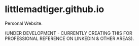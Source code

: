 # littlemadtiger.github.io
Personal Website. 

(UNDER DEVELOPMENT - CURRENTLY CREATING THIS FOR PROFESSIONAL REFERENCE ON LINKEDIN & OTHER AREAS). 
